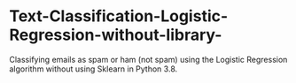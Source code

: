 # Text-Classification-Logistic-Regression-without-library-
Classifying emails as spam or ham (not spam) using the Logistic Regression algorithm without using Sklearn in Python 3.8.
